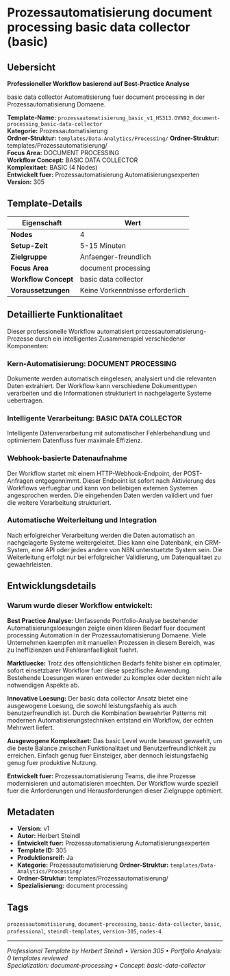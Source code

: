 # Prozessautomatisierung document processing basic data collector (basic)

## Uebersicht

**Professioneller Workflow basierend auf Best-Practice Analyse**

basic data collector Automatisierung fuer document processing in der Prozessautomatisierung Domaene.

**Template-Name:** `prozessautomatisierung_basic_v1_HS313.OVN92_document-processing_basic-data-collector`  
**Kategorie:** Prozessautomatisierung  
**Ordner-Struktur:** `templates/Data-Analytics/Processing/`
**Ordner-Struktur:** templates/Prozessautomatisierung/  
**Focus Area:** DOCUMENT PROCESSING  
**Workflow Concept:** BASIC DATA COLLECTOR  
**Komplexitaet:** BASIC (4 Nodes)  
**Entwickelt fuer:** Prozessautomatisierung Automatisierungsexperten  
**Version:** 305

## Template-Details

| **Eigenschaft** | **Wert** |
|------------------|----------|
| **Nodes** | 4 |
| **Setup-Zeit** | 5-15 Minuten |
| **Zielgruppe** | Anfaenger-freundlich |
| **Focus Area** | document processing |
| **Workflow Concept** | basic data collector |
| **Voraussetzungen** | Keine Vorkenntnisse erforderlich |

## Detaillierte Funktionalitaet

Dieser professionelle Workflow automatisiert prozessautomatisierung-Prozesse durch ein intelligentes Zusammenspiel verschiedener Komponenten:

### Kern-Automatisierung: DOCUMENT PROCESSING
Dokumente werden automatisch eingelesen, analysiert und die relevanten Daten extrahiert. Der Workflow kann verschiedene Dokumenttypen verarbeiten und die Informationen strukturiert in nachgelagerte Systeme uebertragen.

### Intelligente Verarbeitung: BASIC DATA COLLECTOR
Intelligente Datenverarbeitung mit automatischer Fehlerbehandlung und optimiertem Datenfluss fuer maximale Effizienz.

### Webhook-basierte Datenaufnahme
Der Workflow startet mit einem HTTP-Webhook-Endpoint, der POST-Anfragen entgegennimmt. Dieser Endpoint ist sofort nach Aktivierung des Workflows verfuegbar und kann von beliebigen externen Systemen angesprochen werden. Die eingehenden Daten werden validiert und fuer die weitere Verarbeitung strukturiert.

### Automatische Weiterleitung und Integration
Nach erfolgreicher Verarbeitung werden die Daten automatisch an nachgelagerte Systeme weitergeleitet. Dies kann eine Datenbank, ein CRM-System, eine API oder jedes andere von N8N unterstuetzte System sein. Die Weiterleitung erfolgt nur bei erfolgreicher Validierung, um Datenqualitaet zu gewaehrleisten.





## Entwicklungsdetails

### Warum wurde dieser Workflow entwickelt:

**Best Practice Analyse:** Umfassende Portfolio-Analyse bestehender Automatisierungsloesungen zeigte einen klaren Bedarf fuer document processing Automation in der Prozessautomatisierung Domaene. Viele Unternehmen kaempfen mit manuellen Prozessen in diesem Bereich, was zu Ineffizienzen und Fehleranfaelligkeit fuehrt.

**Marktluecke:** Trotz des offensichtlichen Bedarfs fehlte bisher ein optimaler, sofort einsetzbarer Workflow fuer diese spezifische Anwendung. Bestehende Loesungen waren entweder zu komplex oder deckten nicht alle notwendigen Aspekte ab.

**Innovative Loesung:** Der basic data collector Ansatz bietet eine ausgewogene Loesung, die sowohl leistungsfaehig als auch benutzerfreundlich ist. Durch die Kombination bewaehrter Patterns mit modernen Automatisierungstechniken entstand ein Workflow, der echten Mehrwert liefert.

**Ausgewogene Komplexitaet:** Das basic Level wurde bewusst gewaehlt, um die beste Balance zwischen Funktionalitaet und Benutzerfreundlichkeit zu erreichen. Einfach genug fuer Einsteiger, aber dennoch leistungsfaehig genug fuer produktive Nutzung.

**Entwickelt fuer:** Prozessautomatisierung Teams, die ihre Prozesse modernisieren und automatisieren moechten. Der Workflow wurde speziell fuer die Anforderungen und Herausforderungen dieser Zielgruppe optimiert.

## Metadaten

- **Version:** v1
- **Autor:** Herbert Steindl
- **Entwickelt fuer:** Prozessautomatisierung Automatisierungsexperten
- **Template ID:** 305
- **Produktionsreif:** Ja
- **Kategorie:** Prozessautomatisierung
**Ordner-Struktur:** `templates/Data-Analytics/Processing/`
- **Ordner-Struktur:** templates/Prozessautomatisierung/
- **Spezialisierung:** document processing

## Tags

`prozessautomatisierung`, `document-processing`, `basic-data-collector`, `basic`, `professional`, `steindl-templates`, `version-305`, `nodes-4`

---

*Professional Template by Herbert Steindl • Version 305 • Portfolio Analysis: 0 templates reviewed*  
*Specialization: document-processing • Concept: basic-data-collector*